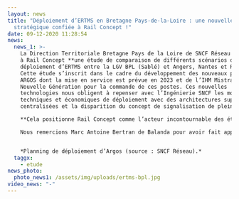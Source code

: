 ```yaml
---
layout: news
title: "Déploiement d’ERTMS en Bretagne Pays-de-la-Loire : une nouvelle étude
  stratégique confiée à Rail Concept !"
date: 09-12-2020 11:28:54
news:
  news_1: >-
    La Direction Territoriale Bretagne Pays de la Loire de SNCF Réseau a confié
    à Rail Concept **une étude de comparaison de différents scénarios de
    déploiement d’ERTMS entre la LGV BPL (Sablé) et Angers, Nantes et Redo**n.
    Cette étude s’inscrit dans le cadre du développement des nouveaux postes
    ARGOS dont la mise en service est prévue en 2023 et de l’IHM Mistral
    Nouvelle Génération pour la commande de ces postes. Ces nouvelles
    technologies nous obligent à repenser avec l’Ingénierie SNCF les modèles
    techniques et économiques de déploiement avec des architectures super
    centralisées et la disparition du concept de signalisation de pleine ligne. 

    **Cela positionne Rail Concept comme l’acteur incontournable des études amont du déploiement d’ERTMS !** Nous avons terminé les études stratégiques et les études d’exploitation du déploiement d’ERTMS sur l’axe Paris Le Havre, ainsi que les études d’exploitation visant à évaluer l’impact du déploiement dans le nœud ferroviaire lyonnais et nous avions réalisé une importante mission d’accompagnement de la direction de la Stratégie de SNCF Réseau pendant plusieurs années afin d’établir la stratégie technique et économique de déploiement d’ERTMS sur le réseau structurant national.

    Nous remercions Marc Antoine Bertran de Balanda pour avoir fait appel à notre expertise sur ces sujets. 


    *Planning de déploiement d’Argos (source : SNCF Réseau).*
  taggx:
    - etude
news_photo:
  photo_news1: /assets/img/uploads/ertms-bpl.jpg
video_news: "-"
---
```

